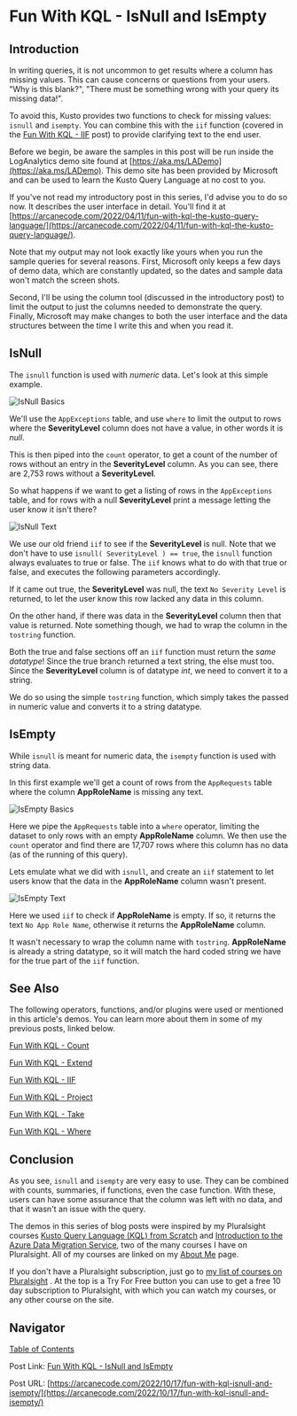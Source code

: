 # Fun With KQL - IsNull and IsEmpty

## Introduction

In writing queries, it is not uncommon to get results where a column has missing values. This can cause concerns or questions from your users. "Why is this blank?", "There must be something wrong with your query its missing data!".

To avoid this, Kusto provides two functions to check for missing values: `isnull` and `isempty`. You can combine this with the `iif` function (covered in the [Fun With KQL - IIF](https://arcanecode.com/2022/10/03/fun-with-kql-iif/) post) to provide clarifying text to the end user.

Before we begin, be aware the samples in this post will be run inside the LogAnalytics demo site found at [https://aka.ms/LADemo](https://aka.ms/LADemo). This demo site has been provided by Microsoft and can be used to learn the Kusto Query Language at no cost to you.

If you've not read my introductory post in this series, I'd advise you to do so now. It describes the user interface in detail. You'll find it at [https://arcanecode.com/2022/04/11/fun-with-kql-the-kusto-query-language/](https://arcanecode.com/2022/04/11/fun-with-kql-the-kusto-query-language/).

Note that my output may not look exactly like yours when you run the sample queries for several reasons. First, Microsoft only keeps a few days of demo data, which are constantly updated, so the dates and sample data won't match the screen shots.

Second, I'll be using the column tool (discussed in the introductory post) to limit the output to just the columns needed to demonstrate the query. Finally, Microsoft may make changes to both the user interface and the data structures between the time I write this and when you read it.

## IsNull

The `isnull` function is used with _numeric_ data. Let's look at this simple example.

![IsNull Basics](06.03.01_IsNull_Basics.png)

We'll use the `AppExceptions` table, and use `where` to limit the output to rows where the **SeverityLevel** column does not have a value, in other words it is _null_.

This is then piped into the `count` operator, to get a count of the number of rows without an entry in the **SeverityLevel** column. As you can see, there are 2,753 rows without a **SeverityLevel**.

So what happens if we want to get a listing of rows in the `AppExceptions` table, and for rows with a null **SeverityLevel** print a message letting the user know it isn't there?

![IsNull Text](06.03.02_IsNull_Text.png)

We use our old friend `iif` to see if the **SeverityLevel** is null. Note that we don't have to use `isnull( SeverityLevel ) == true`, the `isnull` function always evaluates to true or false. The `iif` knows what to do with that true or false, and executes the following parameters accordingly.

If it came out true, the **SeverityLevel** was null, the text `No Severity Level` is returned, to let the user know this row lacked any data in this column.

On the other hand, if there was data in the **SeverityLevel** column then that value is returned. Note something though, we had to wrap the column in the `tostring` function.

Both the true and false sections off an `iif` function must return the _same datatype_! Since the true branch returned a text string, the else must too. Since the **SeverityLevel** column is of datatype _int_, we need to convert it to a string.

We do so using the simple `tostring` function, which simply takes the passed in numeric value and converts it to a string datatype.

## IsEmpty

While `isnull` is meant for numeric data, the `isempty` function is used with string data.

In this first example we'll get a count of rows from the `AppRequests` table where the column **AppRoleName** is missing any text.

![IsEmpty Basics](06.03.03_IsEmpty_Basics.png)

Here we pipe the `AppRequests` table into a `where` operator, limiting the dataset to only rows with an empty **AppRoleName** column. We then use the `count` operator and find there are 17,707 rows where this column has no data (as of the running of this query).

Lets emulate what we did with `isnull`, and create an `iif` statement to let users know that the data in the **AppRoleName** column wasn't present.

![IsEmpty Text](06.03.04_IsEmpty_Text.png)

Here we used `iif` to check if **AppRoleName** is empty. If so, it returns the text `No App Role Name`, otherwise it returns the **AppRoleName** column.

It wasn't necessary to wrap the column name with `tostring`. **AppRoleName** is already a string datatype, so it will match the hard coded string we have for the true part of the `iif` function.

## See Also

The following operators, functions, and/or plugins were used or mentioned in this article's demos. You can learn more about them in some of my previous posts, linked below.

[Fun With KQL - Count](https://arcanecode.com/2022/05/09/fun-with-kql-count/)

[Fun With KQL - Extend](https://arcanecode.com/2022/05/23/fun-with-kql-extend/)

[Fun With KQL - IIF](https://arcanecode.com/2022/10/03/fun-with-kql-iif/)

[Fun With KQL - Project](https://arcanecode.com/2022/05/30/fun-with-kql-project/)

[Fun With KQL - Take](https://arcanecode.com/2022/05/02/fun-with-kql-take/)

[Fun With KQL - Where](https://arcanecode.com/2022/04/25/fun-with-kql-where/)

## Conclusion

As you see, `isnull` and `isempty` are very easy to use. They can be combined with counts, summaries, if functions, even the case function. With these, users can have some assurance that the column was left with no data, and that it wasn't an issue with the query.

The demos in this series of blog posts were inspired by my Pluralsight courses [Kusto Query Language (KQL) from Scratch](https://pluralsight.pxf.io/MXDo5o) and [Introduction to the Azure Data Migration Service](https://pluralsight.pxf.io/2rQXjQ), two of the many courses I have on Pluralsight. All of my courses are linked on my [About Me](https://arcanecode.com/info/) page.

If you don't have a Pluralsight subscription, just go to [my list of courses on Pluralsight](https://pluralsight.pxf.io/kjz6jn) . At the top is a Try For Free button you can use to get a free 10 day subscription to Pluralsight, with which you can watch my courses, or any other course on the site.

## Navigator
[Table of Contents](../Table%20of%20Contents.md)

Post Link: [Fun With KQL - IsNull and IsEmpty](https://arcanecode.com/2022/10/17/fun-with-kql-isnull-and-isempty/)

Post URL: [https://arcanecode.com/2022/10/17/fun-with-kql-isnull-and-isempty/](https://arcanecode.com/2022/10/17/fun-with-kql-isnull-and-isempty/)
